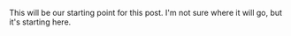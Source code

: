 ﻿---
layout: post
author: Shane Skiles
tags: [ai, analysis, paper]
---

This will be our starting point for this post. I'm not sure where it will go, but it's starting here.